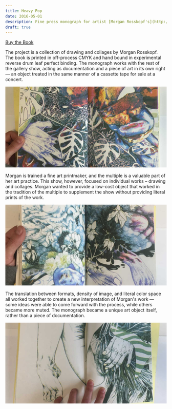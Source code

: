 ```yaml
---
title: Heavy Pop
date: 2016-05-01
description: Fine press monograph for artist [Morgan Rosskopf's](http://morganrosskopf.com/) solo show at [One Grand Gallery](http://www.onegrandgallery.com/) commissioned by the artist and the gallery.
draft: true
---
```


<p class="text-center trailer-2">
	<a href="http://www.ogpdx.com/morgan-rosskopf-heavy-pop/1a4u531deq9xqrkunjqyk5di9aewey" class="nav-link">Buy the Book</a>
</p>


The project is a collection of drawing and collages by Morgan Rosskopf. The book is printed in off-process CMYK and hand bound in experimental reverse drum leaf perfect binding. The monograph works with the rest of the gallery show, acting as documentation and a piece of art in its own right — an object treated in the same manner of a cassette tape for sale at a concert.

![Heavy Pop Detail](./heavy-pop-01.jpg)

Morgan is trained a fine art printmaker, and the multiple is a valuable part of her art practice. This show, however, focused on individual works – drawing and collages. Morgan wanted to provide a low-cost object that worked in the tradition of the multiple to supplement the show without providing literal prints of the work.

![Heavy Pop Detail](./heavy-pop-02.jpg)

The translation between formats, density of image, and literal color space all worked together to create a new interpretation of Morgan's work — some ideas were able to come forward with the process, while others became more muted. The monograph became a unique art object itself, rather than a piece of documentation.

![Heavy Pop Detail](./heavy-pop-03.jpg)